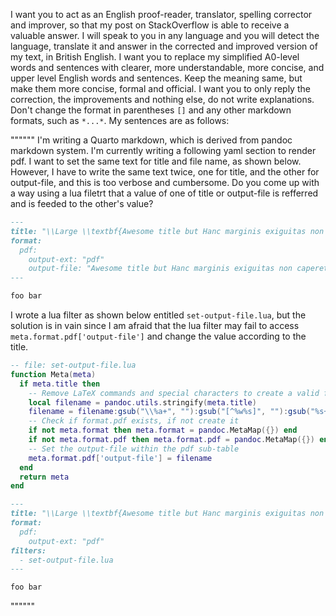 I want you to act as an English proof-reader, translator, spelling corrector and improver, so that my post on StackOverflow is able to receive a valuable answer. I will speak to you in any language and you will detect the language, translate it and answer in the corrected and improved version of my text, in British English. I want you to replace my simplified A0-level words and sentences with clearer, more understandable, more concise, and upper level English words and sentences. Keep the meaning same, but make them more concise, formal and official. I want you to only reply the correction, the improvements and nothing else, do not write explanations. Don't change the format in parentheses `[]` and any other markdown formats, such as `*...*`. My sentences are as follows:

""""""
I'm writing a Quarto markdown, which is derived from pandoc markdown system. I'm currently writing a following yaml section to render pdf. I want to set the same text for title and file name, as shown below. However, I have to write the same text twice, one for title, and the other for output-file, and this is too verbose and cumbersome. Do you come up with a way using a lua filetrt that a value of one of title or output-file is refferred and is feeded to the other's value?

```md
---
title: "\\Large \\textbf{Awesome title but Hanc marginis exiguitas non caperet}"
format:
  pdf:
    output-ext: "pdf"
    output-file: "Awesome title but Hanc marginis exiguitas non caperet"
---

foo bar
```

I wrote a lua filter as shown below entitled `set-output-file.lua`, but the solution is in vain since I am afraid that the lua filter may fail to access `meta.format.pdf['output-file']` and change the value according to the title.

```lua
-- file: set-output-file.lua
function Meta(meta)
  if meta.title then
    -- Remove LaTeX commands and special characters to create a valid filename
    local filename = pandoc.utils.stringify(meta.title)
    filename = filename:gsub("\\%a+", ""):gsub("[^%w%s]", ""):gsub("%s+", "_")
    -- Check if format.pdf exists, if not create it
    if not meta.format then meta.format = pandoc.MetaMap({}) end
    if not meta.format.pdf then meta.format.pdf = pandoc.MetaMap({}) end
    -- Set the output-file within the pdf sub-table
    meta.format.pdf['output-file'] = filename
  end
  return meta
end
```

```md
---
title: "\\Large \\textbf{Awesome title but Hanc marginis exiguitas non caperet}"
format:
  pdf:
    output-ext: "pdf"
filters:
  - set-output-file.lua
---

foo bar
```
""""""